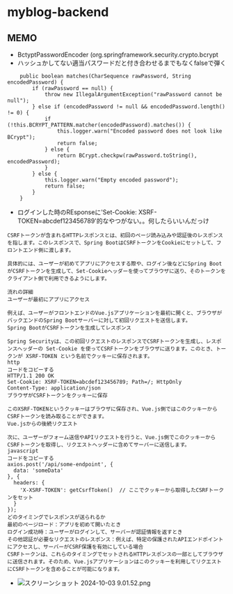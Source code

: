 # myblog-backend


## MEMO

* BctyptPasswordEncoder (org.springframework.security.crypto.bcrypt
* ハッシュかしてない適当パスワードだと付き合わせるまでもなくfalseで弾く

```
    public boolean matches(CharSequence rawPassword, String encodedPassword) {
        if (rawPassword == null) {
            throw new IllegalArgumentException("rawPassword cannot be null");
        } else if (encodedPassword != null && encodedPassword.length() != 0) {
            if (!this.BCRYPT_PATTERN.matcher(encodedPassword).matches()) {
                this.logger.warn("Encoded password does not look like BCrypt");
                return false;
            } else {
                return BCrypt.checkpw(rawPassword.toString(), encodedPassword);
            }
        } else {
            this.logger.warn("Empty encoded password");
            return false;
        }
    }
```


* ログインした時のREsponseに'Set-Cookie: XSRF-TOKEN=abcdef123456789'的なやつがない。。何したらいいんだっけ

```ChatGPT
CSRFトークンが含まれるHTTPレスポンスとは、初回のページ読み込みや認証後のレスポンスを指します。このレスポンスで、Spring BootはCSRFトークンをCookieにセットして、フロントエンド側に渡します。

具体的には、ユーザーが初めてアプリにアクセスする際や、ログイン後などにSpring BootがCSRFトークンを生成して、Set-Cookieヘッダーを使ってブラウザに送り、そのトークンをクライアント側で利用できるようにします。

流れの詳細
ユーザーが最初にアプリにアクセス

例えば、ユーザーがフロントエンドのVue.jsアプリケーションを最初に開くと、ブラウザがバックエンドのSpring Bootサーバーに対して初回リクエストを送信します。
Spring BootがCSRFトークンを生成してレスポンス

Spring Securityは、この初回リクエストのレスポンスでCSRFトークンを生成し、レスポンスヘッダーの Set-Cookie を使ってCSRFトークンをブラウザに送ります。このとき、トークンが XSRF-TOKEN という名前でクッキーに保存されます。
http
コードをコピーする
HTTP/1.1 200 OK
Set-Cookie: XSRF-TOKEN=abcdef123456789; Path=/; HttpOnly
Content-Type: application/json
ブラウザがCSRFトークンをクッキーに保存

このXSRF-TOKENというクッキーはブラウザに保存され、Vue.js側ではこのクッキーからCSRFトークンを読み取ることができます。
Vue.jsからの後続リクエスト

次に、ユーザーがフォーム送信やAPIリクエストを行うと、Vue.js側でこのクッキーからCSRFトークンを取得し、リクエストヘッダーに含めてサーバーに送信します。
javascript
コードをコピーする
axios.post('/api/some-endpoint', {
  data: 'someData'
}, {
  headers: {
    'X-XSRF-TOKEN': getCsrfToken()  // ここでクッキーから取得したCSRFトークンをセット
  }
});
どのタイミングでレスポンスが送られるか
最初のページロード：アプリを初めて開いたとき
ログイン成功時：ユーザーがログインして、サーバーが認証情報を返すとき
その他認証が必要なリクエストのレスポンス：例えば、特定の保護されたAPIエンドポイントにアクセスし、サーバーがCSRF保護を有効にしている場合
CSRFトークンは、これらのタイミングでセットされるHTTPレスポンスの一部としてブラウザに送信されます。そのため、Vue.jsアプリケーションはこのクッキーを利用してリクエストにCSRFトークンを含めることが可能になります。
```
* ![スクリーンショット 2024-10-03 9.01.52.png](..%2F..%2F..%2FDesktop%2F%E3%82%B9%E3%82%AF%E3%83%AA%E3%83%BC%E3%83%B3%E3%82%B7%E3%83%A7%E3%83%83%E3%83%88%202024-10-03%209.01.52.png)